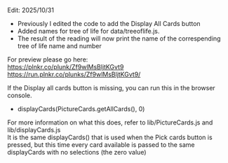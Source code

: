 Edit: 2025/10/31
- Previously I edited the code to add the Display All Cards button
- Added names for tree of life for data/treeoflife.js.
- The result of the reading will now print the name of the correspending tree of life name and number

For preview please go here: \
https://plnkr.co/plunk/Zf9wlMsBljtKGvt9 \
https://run.plnkr.co/plunks/Zf9wlMsBljtKGvt9/ 

If the Display all cards button is missing, you can run this in the browser console.
- displayCards(PictureCards.getAllCards(), 0)

For more information on what this does, refer to lib/PictureCards.js and lib/displayCards.js \
It is the same displayCards() that is used when the Pick cards button is pressed, but this time every card available is passed to the same displayCards with no selections (the zero value)




